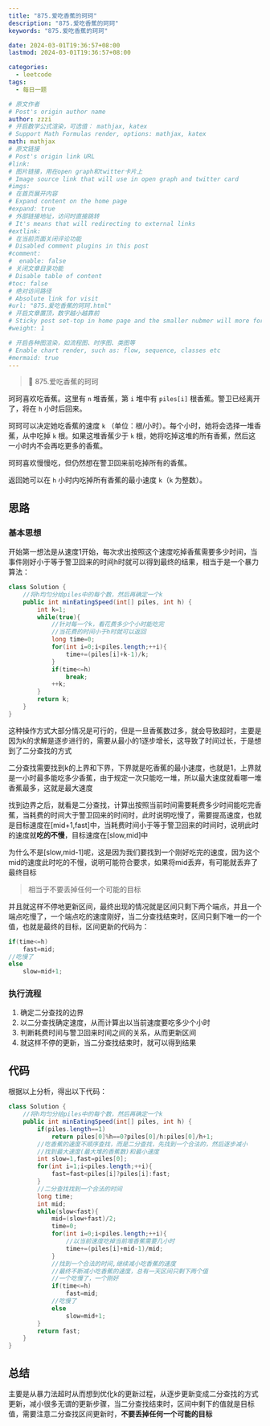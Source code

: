 ```yaml
---
title: "875.爱吃香蕉的珂珂"
description: "875.爱吃香蕉的珂珂"
keywords: "875.爱吃香蕉的珂珂"

date: 2024-03-01T19:36:57+08:00
lastmod: 2024-03-01T19:36:57+08:00

categories:
  - leetcode
tags:
  - 每日一题

# 原文作者
# Post's origin author name
author: zzzi
# 开启数学公式渲染，可选值： mathjax, katex
# Support Math Formulas render, options: mathjax, katex
math: mathjax
# 原文链接
# Post's origin link URL
#link:
# 图片链接，用在open graph和twitter卡片上
# Image source link that will use in open graph and twitter card
#imgs:
# 在首页展开内容
# Expand content on the home page
#expand: true
# 外部链接地址，访问时直接跳转
# It's means that will redirecting to external links
#extlink:
# 在当前页面关闭评论功能
# Disabled comment plugins in this post
#comment:
#  enable: false
# 关闭文章目录功能
# Disable table of content
#toc: false
# 绝对访问路径
# Absolute link for visit
#url: "875.爱吃香蕉的珂珂.html"
# 开启文章置顶，数字越小越靠前
# Sticky post set-top in home page and the smaller nubmer will more forward.
#weight: 1

# 开启各种图渲染，如流程图、时序图、类图等
# Enable chart render, such as: flow, sequence, classes etc
#mermaid: true
---
```


> 🍌 875.爱吃香蕉的珂珂

珂珂喜欢吃香蕉。这里有 `n` 堆香蕉，第 `i` 堆中有 `piles[i]` 根香蕉。警卫已经离开了，将在 `h` 小时后回来。

珂珂可以决定她吃香蕉的速度 `k` （单位：根/小时）。每个小时，她将会选择一堆香蕉，从中吃掉 `k` 根。如果这堆香蕉少于 `k` 根，她将吃掉这堆的所有香蕉，然后这一小时内不会再吃更多的香蕉。 

珂珂喜欢慢慢吃，但仍然想在警卫回来前吃掉所有的香蕉。

返回她可以在 `h` 小时内吃掉所有香蕉的最小速度 `k`（`k` 为整数）。

<!--more-->

## 思路

### 基本思想

开始第一想法是从速度1开始，每次求出按照这个速度吃掉香蕉需要多少时间，当事件刚好小于等于警卫回来的时间h时就可以得到最终的结果，相当于是一个暴力算法：

```java
class Solution {
    //将h均匀分给piles中的每个数，然后再确定一个k
    public int minEatingSpeed(int[] piles, int h) {
        int k=1;
        while(true){
            //针对每一个k，看花费多少个小时能吃完
            //当花费的时间小于h时就可以返回
            long time=0;
            for(int i=0;i<piles.length;++i){
                time+=(piles[i]+k-1)/k;
            }
            if(time<=h)
                break;
            ++k;
        }
        return k;
    }
}
```

这种操作方式大部分情况是可行的，但是一旦香蕉数过多，就会导致超时，主要是因为k的求解是逐步进行的，需要从最小的1逐步增长，这导致了时间过长，于是想到了二分查找的方式

二分查找需要找到k的上界和下界，下界就是吃香蕉的最小速度，也就是1，上界就是一小时最多能吃多少香蕉，由于规定一次只能吃一堆，所以最大速度就看哪一堆香蕉最多，这就是最大速度

找到边界之后，就看是二分查找，计算出按照当前时间需要耗费多少时间能吃完香蕉，当耗费的时间大于警卫回来的时间时，此时说明吃慢了，需要提高速度，也就是目标速度在[mid+1,fast]中，当耗费时间小于等于警卫回来的时间时，说明此时的速度就**吃的不慢**，目标速度在[slow,mid]中

为什么不是[slow,mid-1]呢，这是因为我们要找到一个刚好吃完的速度，因为这个mid的速度此时吃的不慢，说明可能符合要求，如果将mid丢弃，有可能就丢弃了最终目标

> 相当于不要丢掉任何一个可能的目标

并且就这样不停地更新区间，最终出现的情况就是区间只剩下两个端点，并且一个端点吃慢了，一个端点吃的速度刚好，当二分查找结束时，区间只剩下唯一的一个值，也就是最终的目标，区间更新的代码为：

```java
if(time<=h)
    fast=mid;
//吃慢了
else
    slow=mid+1;
```

### 执行流程

1. 确定二分查找的边界
2. 以二分查找确定速度，从而计算出以当前速度要吃多少个小时
3. 判断耗费时间与警卫回来时间之间的关系，从而更新区间
4. 就这样不停的更新，当二分查找结束时，就可以得到结果

## 代码

根据以上分析，得出以下代码：

```java
class Solution {
    //将h均匀分给piles中的每个数，然后再确定一个k
    public int minEatingSpeed(int[] piles, int h) {
        if(piles.length==1) 
            return piles[0]%h==0?piles[0]/h:piles[0]/h+1;
        //吃香蕉的速度不顺序查找，而是二分查找，先找到一个合法的，然后逐步减小
        //找到最大速度(最大堆的香蕉数)和最小速度
        int slow=1,fast=piles[0];
        for(int i=1;i<piles.length;++i){
            fast=fast<piles[i]?piles[i]:fast;
        }
        //二分查找找到一个合法的时间
        long time;
        int mid;
        while(slow<fast){
            mid=(slow+fast)/2;
            time=0;
            for(int i=0;i<piles.length;++i){
                //以当前速度吃掉当前堆香蕉需要几小时
                time+=(piles[i]+mid-1)/mid;
            }
            //找到一个合法的时间,继续减小吃香蕉的速度
            //最终不断减小吃香蕉的速度，总有一天区间只剩下两个值
            //一个吃慢了，一个刚好
            if(time<=h)
                fast=mid;
            //吃慢了
            else
                slow=mid+1;
        }
        return fast;
    }
}
```

## 总结

主要是从暴力法超时从而想到优化k的更新过程，从逐步更新变成二分查找的方式更新，减小很多无谓的更新步骤，当二分查找结束时，区间中剩下的值就是目标值，需要注意二分查找区间更新时，**不要丢掉任何一个可能的目标**

